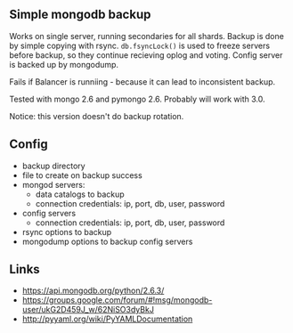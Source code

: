Simple mongodb backup
---------------------

Works on single server, running secondaries for all shards. Backup is done by simple copying with rsync. `db.fsyncLock()` is used to freeze servers before backup, so they continue recieving oplog and voting. Config server is backed up by mongodump.

Fails if Balancer is runniing - because it can lead to inconsistent backup.

Tested with mongo 2.6 and pymongo 2.6. Probably will work with 3.0.

Notice: this version doesn't do backup rotation.

Config
------
* backup directory
* file to create on backup success
* mongod servers:
  * data catalogs to backup
  * connection credentials: ip, port, db, user, password
* config servers
  * connection credentials: ip, port, db, user, password
* rsync options to backup 
* mongodump options to backup config servers

Links
-----
* https://api.mongodb.org/python/2.6.3/
* https://groups.google.com/forum/#!msg/mongodb-user/ukG2D459J_w/62NiSO3dyBkJ
* http://pyyaml.org/wiki/PyYAMLDocumentation

